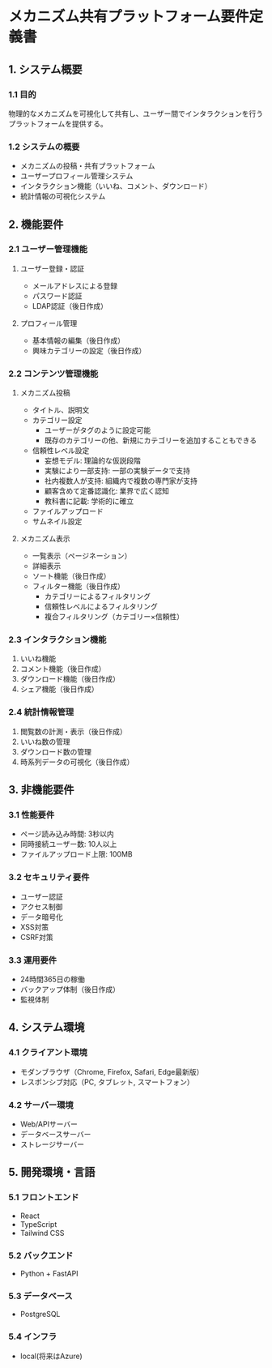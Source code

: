 # メカニズム共有プラットフォーム要件定義書

## 1. システム概要
### 1.1 目的
物理的なメカニズムを可視化して共有し、ユーザー間でインタラクションを行うプラットフォームを提供する。

### 1.2 システムの概要
- メカニズムの投稿・共有プラットフォーム
- ユーザープロフィール管理システム
- インタラクション機能（いいね、コメント、ダウンロード）
- 統計情報の可視化システム

## 2. 機能要件

### 2.1 ユーザー管理機能
1. ユーザー登録・認証
   - メールアドレスによる登録
   - パスワード認証
   - LDAP認証（後日作成）

2. プロフィール管理
   - 基本情報の編集（後日作成）
   - 興味カテゴリーの設定（後日作成）


### 2.2 コンテンツ管理機能
1. メカニズム投稿
   - タイトル、説明文
   - カテゴリー設定
     - ユーザーがタグのように設定可能
     - 既存のカテゴリーの他、新規にカテゴリーを追加することもできる
   - 信頼性レベル設定
     - 妄想モデル: 理論的な仮説段階
     - 実験により一部支持: 一部の実験データで支持
     - 社内複数人が支持: 組織内で複数の専門家が支持
     - 顧客含めて定番認識化: 業界で広く認知
     - 教科書に記載: 学術的に確立
   - ファイルアップロード
   - サムネイル設定

2. メカニズム表示
   - 一覧表示（ページネーション）
   - 詳細表示
   - ソート機能（後日作成）
   - フィルター機能（後日作成）
     - カテゴリーによるフィルタリング
     - 信頼性レベルによるフィルタリング
     - 複合フィルタリング（カテゴリー×信頼性）

### 2.3 インタラクション機能
1. いいね機能
2. コメント機能（後日作成）
3. ダウンロード機能（後日作成）
4. シェア機能（後日作成）

### 2.4 統計情報管理
1. 閲覧数の計測・表示（後日作成）
2. いいね数の管理
3. ダウンロード数の管理
4. 時系列データの可視化（後日作成）

## 3. 非機能要件

### 3.1 性能要件
- ページ読み込み時間: 3秒以内
- 同時接続ユーザー数: 10人以上
- ファイルアップロード上限: 100MB

### 3.2 セキュリティ要件
- ユーザー認証
- アクセス制御
- データ暗号化
- XSS対策
- CSRF対策

### 3.3 運用要件
- 24時間365日の稼働
- バックアップ体制（後日作成）
- 監視体制

## 4. システム環境

### 4.1 クライアント環境
- モダンブラウザ（Chrome, Firefox, Safari, Edge最新版）
- レスポンシブ対応（PC, タブレット, スマートフォン）

### 4.2 サーバー環境
- Web/APIサーバー
- データベースサーバー
- ストレージサーバー

## 5. 開発環境・言語
### 5.1 フロントエンド
- React
- TypeScript
- Tailwind CSS

### 5.2 バックエンド
- Python + FastAPI

### 5.3 データベース
- PostgreSQL

### 5.4 インフラ
- local(将来はAzure)

